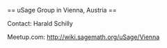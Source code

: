 == uSage Group in Vienna, Austria ==

Contact: Harald Schilly

Meetup.com: http://wiki.sagemath.org/uSage/Vienna
